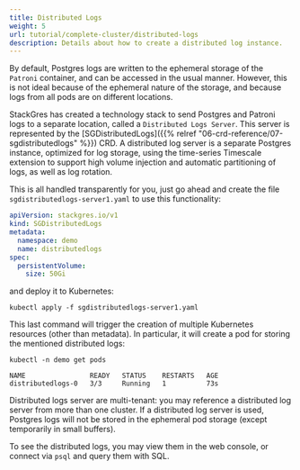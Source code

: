 ```yaml
---
title: Distributed Logs
weight: 5
url: tutorial/complete-cluster/distributed-logs
description: Details about how to create a distributed log instance.
---
```


By default, Postgres logs are written to the ephemeral storage of the `Patroni` container, and can be accessed in the usual manner.
However, this is not ideal because of the ephemeral nature of the storage, and because logs from all pods are on different locations.

StackGres has created a technology stack to send Postgres and Patroni logs to a separate location, called a `Distributed Logs Server`.
This server is represented by the [SGDistributedLogs]({{% relref "06-crd-reference/07-sgdistributedlogs" %}}) CRD.
A distributed log server is a separate Postgres instance, optimized for log storage, using the time-series Timescale extension to support high volume injection and automatic partitioning of logs, as well as log rotation.

This is all handled transparently for you, just go ahead and create the file `sgdistributedlogs-server1.yaml` to use this functionality:

```yaml
apiVersion: stackgres.io/v1
kind: SGDistributedLogs
metadata:
  namespace: demo
  name: distributedlogs
spec:
  persistentVolume:
    size: 50Gi
```

and deploy it to Kubernetes:

```
kubectl apply -f sgdistributedlogs-server1.yaml
```

This last command will trigger the creation of multiple Kubernetes resources (other than metadata).
In particular, it will create a pod for storing the mentioned distributed logs:

```
kubectl -n demo get pods
```

```
NAME                READY   STATUS    RESTARTS   AGE
distributedlogs-0   3/3     Running   1          73s
```

Distributed logs server are multi-tenant: you may reference a distributed log server from more than one cluster.
If a distributed log server is used, Postgres logs will not be stored in the ephemeral pod storage (except temporarily in small buffers).

To see the distributed logs, you may view them in the web console, or connect via `psql` and query them with SQL.
